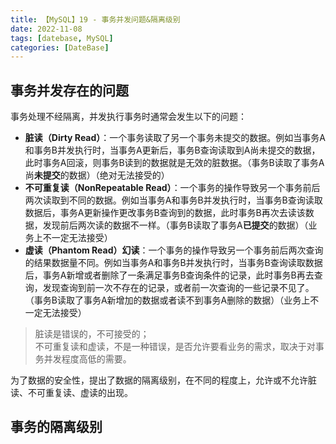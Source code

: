 ```yaml
---
title: 【MySQL】19 - 事务并发问题&隔离级别
date: 2022-11-08
tags: [datebase, MySQL]
categories: [DateBase]
---
```


## 事务并发存在的问题

事务处理不经隔离，并发执行事务时通常会发生以下的问题：

- **脏读（Dirty Read）**：一个事务读取了另一个事务未提交的数据。例如当事务A和事务B并发执行时，当事务A更新后，事务B查询读取到A尚未提交的数据，此时事务A回滚，则事务B读到的数据就是无效的脏数据。（事务B读取了事务A尚**未提交**的数据）（绝对无法接受的）
- **不可重复读（NonRepeatable Read）**：一个事务的操作导致另一个事务前后两次读取到不同的数据。例如当事务A和事务B并发执行时，当事务B查询读取数据后，事务A更新操作更改事务B查询到的数据，此时事务B再次去读该数据，发现前后两次读的数据不一样。（事务B读取了事务A**已提交**的数据）（业务上不一定无法接受）
- **虚读（Phantom Read）幻读**：一个事务的操作导致另一个事务前后两次查询的结果数据量不同。例如当事务A和事务B并发执行时，当事务B查询读取数据后，事务A新增或者删除了一条满足事务B查询条件的记录，此时事务B再去查询，发现查询到前一次不存在的记录，或者前一次查询的一些记录不见了。（事务B读取了事务A新增加的数据或者读不到事务A删除的数据）（业务上不一定无法接受）

> 脏读是错误的，不可接受的；  
> 不可重复读和虚读，不是一种错误，是否允许要看业务的需求，取决于对事务并发程度高低的需要。

为了数据的安全性，提出了数据的隔离级别，在不同的程度上，允许或不允许脏读、不可重复读、虚读的出现。

## 事务的隔离级别


